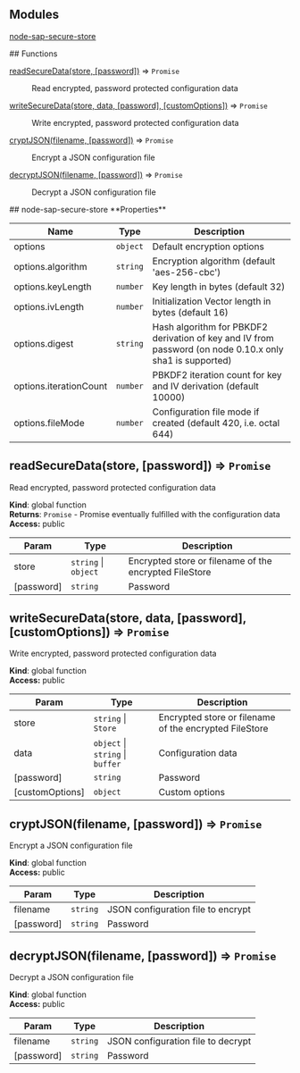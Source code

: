 ## Modules
<dl>
<dt><a href="#module_node-sap-secure-store">node-sap-secure-store</a></dt>
<dd></dd>
</dl>
## Functions
<dl>
<dt><a href="#readSecureData">readSecureData(store, [password])</a> ⇒ <code>Promise</code></dt>
<dd><p>Read encrypted, password protected configuration data</p>
</dd>
<dt><a href="#writeSecureData">writeSecureData(store, data, [password], [customOptions])</a> ⇒ <code>Promise</code></dt>
<dd><p>Write encrypted, password protected configuration data</p>
</dd>
<dt><a href="#cryptJSON">cryptJSON(filename, [password])</a> ⇒ <code>Promise</code></dt>
<dd><p>Encrypt a JSON configuration file</p>
</dd>
<dt><a href="#decryptJSON">decryptJSON(filename, [password])</a> ⇒ <code>Promise</code></dt>
<dd><p>Decrypt a JSON configuration file</p>
</dd>
</dl>
<a name="module_node-sap-secure-store"></a>
## node-sap-secure-store
**Properties**

| Name | Type | Description |
| --- | --- | --- |
| options | <code>object</code> | Default encryption options |
| options.algorithm | <code>string</code> | Encryption algorithm (default 'aes-256-cbc') |
| options.keyLength | <code>number</code> | Key length in bytes (default 32) |
| options.ivLength | <code>number</code> | Initialization Vector length in bytes (default 16) |
| options.digest | <code>string</code> | Hash algorithm for PBKDF2 derivation of key and IV from password (on node 0.10.x only sha1 is supported) |
| options.iterationCount | <code>number</code> | PBKDF2 iteration count for key and IV derivation (default 10000) |
| options.fileMode | <code>number</code> | Configuration file mode if created (default 420, i.e. octal 644) |

<a name="readSecureData"></a>
## readSecureData(store, [password]) ⇒ <code>Promise</code>
Read encrypted, password protected configuration data

**Kind**: global function  
**Returns**: <code>Promise</code> - Promise eventually fulfilled with the configuration data  
**Access:** public  

| Param | Type | Description |
| --- | --- | --- |
| store | <code>string</code> &#124; <code>object</code> | Encrypted store or filename of the encrypted FileStore |
| [password] | <code>string</code> | Password |

<a name="writeSecureData"></a>
## writeSecureData(store, data, [password], [customOptions]) ⇒ <code>Promise</code>
Write encrypted, password protected configuration data

**Kind**: global function  
**Access:** public  

| Param | Type | Description |
| --- | --- | --- |
| store | <code>string</code> &#124; <code>Store</code> | Encrypted store or filename of the encrypted FileStore |
| data | <code>object</code> &#124; <code>string</code> &#124; <code>buffer</code> | Configuration data |
| [password] | <code>string</code> | Password |
| [customOptions] | <code>object</code> | Custom options |

<a name="cryptJSON"></a>
## cryptJSON(filename, [password]) ⇒ <code>Promise</code>
Encrypt a JSON configuration file

**Kind**: global function  
**Access:** public  

| Param | Type | Description |
| --- | --- | --- |
| filename | <code>string</code> | JSON configuration file to encrypt |
| [password] | <code>string</code> | Password |

<a name="decryptJSON"></a>
## decryptJSON(filename, [password]) ⇒ <code>Promise</code>
Decrypt a JSON configuration file

**Kind**: global function  
**Access:** public  

| Param | Type | Description |
| --- | --- | --- |
| filename | <code>string</code> | JSON configuration file to decrypt |
| [password] | <code>string</code> | Password |

